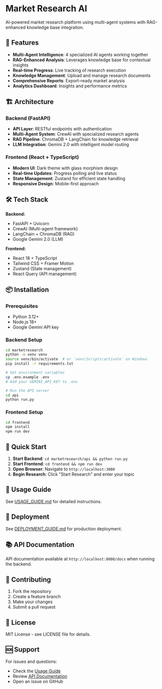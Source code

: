# Market Research AI

AI-powered market research platform using multi-agent systems with RAG-enhanced knowledge base integration.

## 🚀 Features

- **Multi-Agent Intelligence**: 4 specialized AI agents working together
- **RAG-Enhanced Analysis**: Leverages knowledge base for contextual insights
- **Real-time Progress**: Live tracking of research execution
- **Knowledge Management**: Upload and manage research documents
- **Comprehensive Reports**: Export-ready market analysis
- **Analytics Dashboard**: Insights and performance metrics

## 🏗 Architecture

### Backend (FastAPI)
- **API Layer**: RESTful endpoints with authentication
- **Multi-Agent System**: CrewAI with specialized research agents
- **RAG Pipeline**: ChromaDB + LangChain for knowledge retrieval
- **LLM Integration**: Gemini 2.0 with intelligent model routing

### Frontend (React + TypeScript)
- **Modern UI**: Dark theme with glass morphism design
- **Real-time Updates**: Progress polling and live status
- **State Management**: Zustand for efficient state handling
- **Responsive Design**: Mobile-first approach

## 🛠 Tech Stack

**Backend:**
- FastAPI + Uvicorn
- CrewAI (Multi-agent framework)
- LangChain + ChromaDB (RAG)
- Google Gemini 2.0 (LLM)

**Frontend:**
- React 18 + TypeScript
- Tailwind CSS + Framer Motion
- Zustand (State management)
- React Query (API management)

## 📦 Installation

### Prerequisites
- Python 3.12+
- Node.js 18+
- Google Gemini API key

### Backend Setup
```bash
cd marketresearch
python -m venv venv
source venv/bin/activate  # or `venv\Scripts\activate` on Windows
pip install -r requirements.txt

# Set environment variables
cp .env.example .env
# Add your GEMINI_API_KEY to .env

# Run the API server
cd api
python run.py
```

### Frontend Setup
```bash
cd frontend
npm install
npm run dev
```

## 🚀 Quick Start

1. **Start Backend**: `cd marketresearch/api && python run.py`
2. **Start Frontend**: `cd frontend && npm run dev`
3. **Open Browser**: Navigate to `http://localhost:3000`
4. **Begin Research**: Click "Start Research" and enter your topic

## 📖 Usage Guide

See [USAGE_GUIDE.md](./USAGE_GUIDE.md) for detailed instructions.

## 🚢 Deployment

See [DEPLOYMENT_GUIDE.md](./DEPLOYMENT_GUIDE.md) for production deployment.

## 📚 API Documentation

API documentation available at `http://localhost:8000/docs` when running the backend.

## 🤝 Contributing

1. Fork the repository
2. Create a feature branch
3. Make your changes
4. Submit a pull request

## 📄 License

MIT License - see LICENSE file for details.

## 🆘 Support

For issues and questions:
- Check the [Usage Guide](./USAGE_GUIDE.md)
- Review [API Documentation](http://localhost:8000/docs)
- Open an issue on GitHub